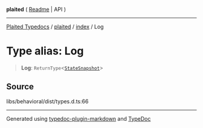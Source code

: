 **plaited** ( [Readme](../../README.md) \| API )

***

[Plaited Typedocs](../../../modules.md) / [plaited](../../modules.md) / [index](../README.md) / Log

# Type alias: Log

> **Log**: `ReturnType`\<[`StateSnapshot`](../interfaces/StateSnapshot.md)\>

## Source

libs/behavioral/dist/types.d.ts:66

***

Generated using [typedoc-plugin-markdown](https://www.npmjs.com/package/typedoc-plugin-markdown) and [TypeDoc](https://typedoc.org/)
